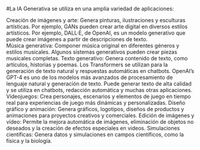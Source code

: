 #La IA Generativa se utiliza en una amplia variedad de aplicaciones: 

Creación de imágenes y arte: Genera pinturas, ilustraciones y esculturas artísticas. Por ejemplo, GANs pueden crear arte digital en diversos estilos artísticos. Por ejemplo, DALL·E, de OpenAI, es un modelo generativo que puede crear imágenes a partir de descripciones de texto.  
Música generativa: Componer música original en diferentes géneros y estilos musicales. Algunos sistemas generativos pueden crear piezas musicales completas. 
Texto generativo: Genera contenido de texto, como artículos, historias y poemas. Los Transformers se utilizan para la generación de texto natural y respuestas automáticas en chatbots. OpenAI’s GPT-4 es uno de los modelos más avanzados de procesamiento de lenguaje natural y generación de texto. Puede generar texto de alta calidad y se utiliza en chatbots, redacción automática y muchas otras aplicaciones. 
Videojuegos: Crea personajes, escenarios y elementos de juego en tiempo real para experiencias de juego más dinámicas y personalizadas. 
Diseño gráfico y animación: Genera gráficos, logotipos, diseños de productos y animaciones para proyectos creativos y comerciales. 
Edición de imágenes y vídeo: Permite la mejora automática de imágenes, eliminación de objetos no deseados y la creación de efectos especiales en videos. 
Simulaciones científicas: Genera datos y simulaciones en campos científicos, como la física y la biología. 
